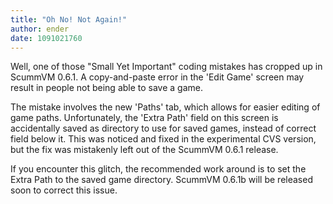 ```yaml
---
title: "Oh No! Not Again!"
author: ender
date: 1091021760
---
```


Well, one of those "Small Yet Important" coding mistakes has cropped up in ScummVM 0.6.1. A copy-and-paste error in the 'Edit Game' screen may result in people not being able to save a game.

The mistake involves the new 'Paths' tab, which allows for easier editing of game paths. Unfortunately, the 'Extra Path' field on this screen is accidentally saved as directory to use for saved games, instead of correct field below it. This was noticed and fixed in the experimental CVS version, but the fix was mistakenly left out of the ScummVM 0.6.1 release.

If you encounter this glitch, the recommended work around is to set the Extra Path to the saved game directory. ScummVM 0.6.1b will be released soon to correct this issue.
